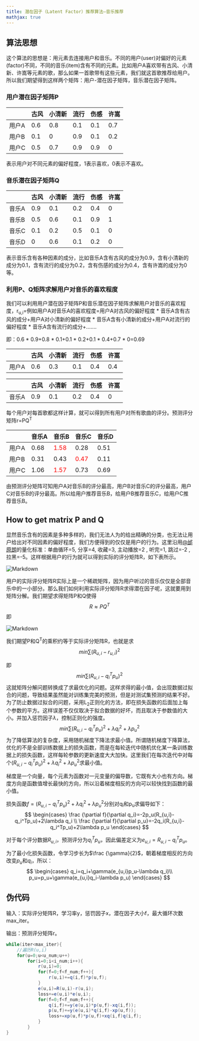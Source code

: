 ```yaml
---
title: 潜在因子（Latent Factor）推荐算法—音乐推荐
mathjax: true
---
```




## 算法思想

这个算法的思想是：用元素去连接用户和音乐。不同的用户(user)对偏好的元素(factor)不同，不同的音乐(item)含有不同的元素。比如用户A喜欢带有古风、小清新、许嵩等元素的歌，那么如果一首歌带有这些元素，我们就这首歌推荐给用户。所以我们期望得到这样两个矩阵：用户-潜在因子矩阵，音乐潜在因子矩阵。

### 用户潜在因子矩阵P

|       | 古风 | 小清新 | 流行 | 伤感 | 许嵩 |
| ----- | ---- | ------ | ---- | ---- | ---- |
| 用户A | 0.6  | 0.8    | 0.1  | 0.1  | 0.7  |
| 用户B | 0.1  | 0      | 0.9  | 0.1  | 0.2  |
| 用户C | 0.5  | 0.7    | 0.9  | 0.9  | 0    |

表示用户对不同元素的偏好程度，1表示喜欢，0表示不喜欢。

### 音乐潜在因子矩阵Q

|       | 古风 | 小清新 | 流行 | 伤感 | 许嵩 |
| ----- | ---- | ------ | ---- | ---- | ---- |
| 音乐A | 0.9  | 0.1    | 0.2  | 0.4  | 0    |
| 音乐B | 0.5  | 0.6    | 0.1  | 0.9  | 1    |
| 音乐C | 0.1  | 0.2    | 0.5  | 0.1  | 0    |
| 音乐D | 0    | 0.6    | 0.1  | 0.2  | 0    |

表示音乐含有各种因素的成分，比如音乐A含有古风的成分为0.9，含有小清新的成分为0.1，含有流行的成分为0.2，含有伤感的成分为0.4，含有许嵩的成分为0等。

### 利用P、Q矩阵求解用户对音乐的喜欢程度

我们可以利用用户潜在因子矩阵P和音乐潜在因子矩阵求解用户对音乐的喜欢程度，r<sub>u,i</sub>=例如用户A对音乐A的喜欢程度=用户A对古风的偏好程度 * 音乐A含有古风的成分+用户A对小清新的偏好程度 * 音乐A含有小清新的成分+用户A对流行的偏好程度 * 音乐A含有流行的成分+.......

即：0.6 * 0.9+0.8 * 0.1+0.1 * 0.2+0.1 * 0.4+0.7 * 0=0.69

|       | 古风 | 小清新 | 流行 | 伤感 | 许嵩 |
| ----- | ---- | ------ | ---- | ---- | ---- |
| 用户A | 0.6  | 0.3    | 0.1  | 0.4  | 0.4  |

|       | 古风 | 小清新 | 流行 | 伤感 | 许嵩 |
| ----- | ---- | ------ | ---- | ---- | ---- |
| 音乐A | 0.9  | 0.1    | 0.2  | 0.4  | 0    |

每个用户对每首歌都这样计算，就可以得到所有用户对所有歌曲的评分。预测评分矩阵r=PQ<sup>T</sup>

|       | 音乐A | 音乐B                           | 音乐C                           | 音乐D |
| ----- | ----- | ------------------------------- | ------------------------------- | ----- |
| 用户A | 0.68  | <font color=#ff0000>1.58</font> | 0.28                            | 0.51  |
| 用户B | 0.31  | 0.43                            | <font color=#ff0000>0.47</font> | 0.11  |
| 用户C | 1.06  | <font color=#ff0000>1.57</font> | 0.73                            | 0.69  |

由预测评分矩阵可知用户A对音乐B的评分最高，用户B对音乐C的评分最高，用户C对音乐B的评分最高。所以给用户推荐音乐B，给用户B推荐音乐C，给用户C推荐音乐B。

## How to get matrix P and Q 

显然音乐含有的因素是多种多样的，我们无法人为的给出精确的分类，也无法让用户给出对不同因素的偏好程度，我们方便得到的仅仅是用户的行为。这里沿用[@邰原朗](https://www.zhihu.com/people/tai-yuan-lang/activities)的量化标准：单曲循环=5, 分享=4, 收藏=3, 主动播放=2 , 听完=1, 跳过=-2 , 拉黑=-5。这样根据用户的行为就可以得到实际的评分矩阵R，如下表所示。



![Markdown](http://i1.bvimg.com/662648/77fbfa185a45c4a9.jpg)



用户的实际评分矩阵R实际上是一个稀疏矩阵，因为用户听过的音乐仅仅是全部音乐中的一小部分。那么我们如何利用实际评分矩阵R求得潜在因子呢，这就要用到矩阵分解。我们期望求得矩阵P和Q使得
$$
R \approx PQ^T
$$
即

![Markdown](http://i1.bvimg.com/662648/ca8eb943ee992bbc.jpg)

我们期望P和Q<sup>T</sup>的乘积约等于实际评分矩阵R，也就是求
$$
min \sum(R_{u,i}-r_{u,i})^2
$$

即
$$
min \sum(R_{u,i}-q_i^Tp_u)^2
$$
这就矩阵分解问题转换成了求最优化的问题。这样求得的最小值，会出现数据过拟合的问题，导致结果虽然能对训练集完美的预测，但是对测试集预测的结果不好。为了防止数据过拟合的问题，采用L<sub>2</sub>正则化的方法，即在损失函数的后面加上每个参数的平方。这样误差不仅仅取决于拟合数据的好坏，而且取决于参数值的大小。并加入惩罚因子$\lambda$，控制正则化的强度。
$$
min \sum(R_{u,i}-q_i^Tp_u)^2+ \lambda q_i^2+\lambda p_u^2
$$
为了降低算法的复杂度，采用随机梯度下降法求最小值。所谓随机梯度下降算法，优化的不是全部训练数据上的损失函数，而是在每轮迭代中随机优化某一条训练数据上的损失函数，这样每轮参数的更新速度大大加快。这里我们在每次迭代中对每个$(R_{u,i}-q_i^Tp_u)^2+ \lambda q_i^2+\lambda p_u^2$求最小值。

梯度是一个向量，每个元素为函数对一元变量的偏导数，它既有大小也有方向。梯度方向是函数值增长最快的方向，所以沿着梯度相反的方向可以较快找到函数的最小值。

损失函数$f=(R_{u,i}-q_i^Tp_u)^2+ \lambda q_i^2+\lambda p_u^2$分别对q<sub>i</sub>和p<sub>u</sub>求偏导如下：
$$
\begin{cases}
\frac {\partial f}{\partial q_i}=-2p_u(R_{u,i}-q_i^Tp_u)+2\lambda q_i \\
\frac {\partial f}{\partial p_u}=-2q_i(R_{u,i}-q_i^Tp_u)+2\lambda p_u
\end{cases}
$$

对于每个评分数据$R_{u,i}$，预测评分为$q_i^Tp_u$，因此偏差定义为$e_{u,i}=R_{u,i}-q_i^Tp_u$。

为了最小化损失函数，令学习步长为$\frac  {\gamma}{2}$，朝着梯度相反的方向改变$p_u$和$q_i$，所以：
$$
\begin{cases}
q_i=q_i+\gamma(e_{u,i}p_u-\lambda q_i)\\
p_u=p_u+\gamma(e_{u,i}q_i-\lambda p_u)
\end{cases}
$$


## 伪代码

输入：实际评分矩阵R，学习率y，惩罚因子x，潜在因子大小f，最大循环次数max_iter。

输出：预测评分矩阵r。

```java
while(iter<max_iter){
    //遍历R(u,i)
    for(u=0;u<u_num;u++)
        for(i=0;i<i_num;i++){
            r(u,i)=0;
            for(f=0;f<f_num;f++){
                r(u,i)+=q(i,f)*p(u,f);
            }
            e(u,i)=R(u,i)-r(u,i);
            loss+=e(u,i)*e(u,i);
            for(f=0;f<f_num;f++){
                q(i,f)+=y(e(u,i)*p(u,f)-xq(i,f));
                p(u,f)+=y(e(u,i)*q(i,f)-xp(u,f));
                loss+=xp(u,f)*p(u,f)+xq(i,f)q(i,f);
            }
        }
}
    
    
```

